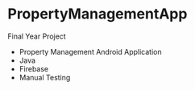 # PropertyManagementApp
Final Year Project 
- Property Management Android Application
- Java
- Firebase
- Manual Testing
